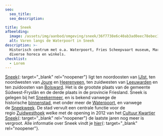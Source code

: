 ```yaml
---
seo:
  seo_title:
  seo_description:

title: Sneek
afbeelding:
  image: /assets/img/aanbod/omgeving/sneek/36f7738e6c40ab3ad0eec78ebec121d993227c65.jpeg
  alt: Varen langs de Waterpoort in Sneek
description: >-
  Historisch centrum met o.a. Waterpoort, Fries Scheepvaart museum, Martinikerk,
  diverse horeca en winkels.
checklist:
  - Lorem
---
```


[Sneek](https://www.sneek.nl/nl/){: target="_blank" rel="noopener"} ligt ten noordoosten van&nbsp;[IJlst](https://nl.wikipedia.org/wiki/IJlst_&#40;stad&#41;), ten noordwesten van&nbsp;[Joure](https://nl.wikipedia.org/wiki/Joure)&nbsp;en&nbsp;[Heerenveen](<https://nl.wikipedia.org/wiki/Heerenveen_(plaats)>), ten zuidwesten van&nbsp;[Leeuwarden](<https://nl.wikipedia.org/wiki/Leeuwarden_(stad)>)&nbsp;en ten zuidoosten van&nbsp;[Bolsward](https://nl.wikipedia.org/wiki/Bolsward). Het is de grootste plaats van de gemeente S&uacute;dwest-Frysl&acirc;n en de derde plaats in de provincie Friesland. Sneek is gelegen bij het&nbsp;[Sneekermeer](https://nl.wikipedia.org/wiki/Sneekermeer), en is bekend vanwege de historische&nbsp;[binnenstad](<https://nl.wikipedia.org/wiki/Binnenstad_(Sneek)>), met onder meer de&nbsp;[Waterpoort](<https://nl.wikipedia.org/wiki/Waterpoort_(Sneek)>), en vanwege de&nbsp;[Sneekweek](https://nl.wikipedia.org/wiki/Sneekweek). De stad vervult een centrale functie voor de regio&nbsp;[Zuidwesthoek](<https://nl.wikipedia.org/wiki/Zuidwesthoek_(Friesland)>)&nbsp;welke met de opening in 2012 van het [Cultuur Kwartier Sneek](https://cultuurkwartier.nl){: target="\_blank" rel="noopener"}&nbsp;de laatste jaren nog meer is vergroot. Alle informatie over Sneek vindt je [hier](https://www.sneek.nl/nl/){: target="\_blank" rel="noopener"}.
